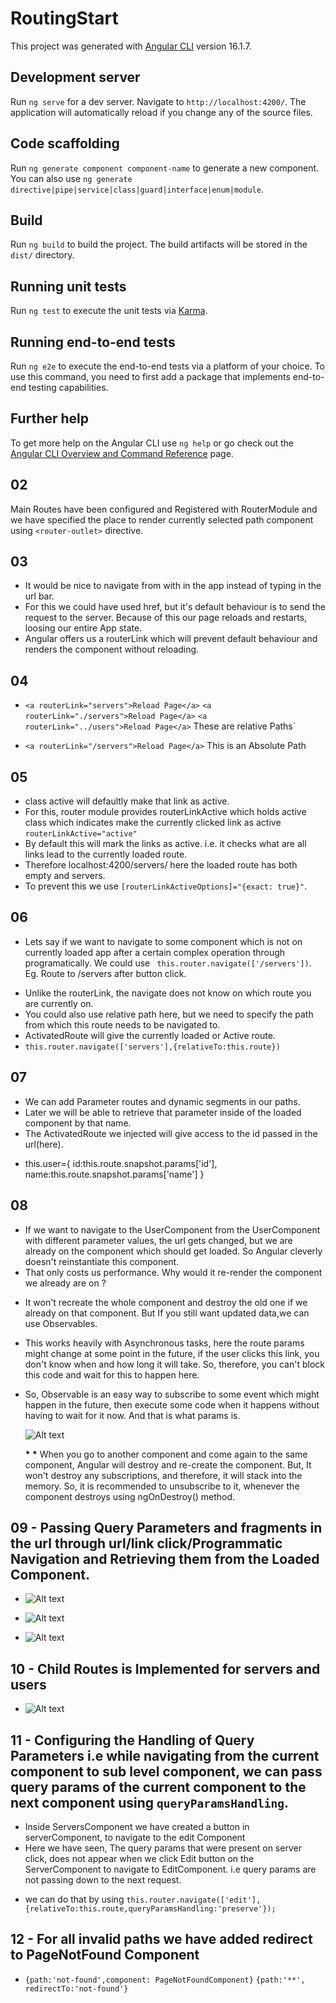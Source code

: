 # RoutingStart

This project was generated with [Angular CLI](https://github.com/angular/angular-cli) version 16.1.7.

## Development server

Run `ng serve` for a dev server. Navigate to `http://localhost:4200/`. The application will automatically reload if you change any of the source files.

## Code scaffolding

Run `ng generate component component-name` to generate a new component. You can also use `ng generate directive|pipe|service|class|guard|interface|enum|module`.

## Build

Run `ng build` to build the project. The build artifacts will be stored in the `dist/` directory.

## Running unit tests

Run `ng test` to execute the unit tests via [Karma](https://karma-runner.github.io).

## Running end-to-end tests

Run `ng e2e` to execute the end-to-end tests via a platform of your choice. To use this command, you need to first add a package that implements end-to-end testing capabilities.

## Further help

To get more help on the Angular CLI use `ng help` or go check out the [Angular CLI Overview and Command Reference](https://angular.io/cli) page.

## 02

Main Routes have been configured and Registered with RouterModule and we have specified the place to render currently selected path component using `<router-outlet>` directive.

## 03

- It would be nice to navigate from with in the app instead of typing in the url bar.
- For this we could have used href, but it's default behaviour is to send the request to the server. Because of this our page reloads and restarts, loosing our entire App state.
- Angular offers us a routerLink which will prevent default behaviour and renders the component without reloading.

## 04

- `<a routerLink="servers">Reload Page</a>`
  `<a routerLink="./servers">Reload Page</a>`
  `<a routerLink="../users">Reload Page</a>`
  These are relative Paths`

- `<a routerLink="/servers">Reload Page</a>`
  This is an Absolute Path

## 05

- class active will defaultly make that link as active.
- For this, router module provides routerLinkActive which holds active class which indicates make the currently clicked link as active `routerLinkActive="active"`
- By default this will mark the links as active. i.e. it checks what are all links lead to the currently loaded route.
- Therefore localhost:4200/servers/ here the loaded route has both empty and servers.
- To prevent this we use `[routerLinkActiveOptions]="{exact: true}"`.

## 06

- Lets say if we want to navigate to some component which is not on currently loaded app after a certain complex operation through programatically. We could use ` this.router.navigate(['/servers'])`. Eg. Route to /servers after button click.

* Unlike the routerLink, the navigate does not know on which route you are currently on.
* You could also use relative path here, but we need to specify the path from which this route needs to be navigated to.
* ActivatedRoute will give the currently loaded or Active route.
* `this.router.navigate(['servers'],{relativeTo:this.route})`

## 07

- We can add Parameter routes and dynamic segments in our paths.
- Later we will be able to retrieve that parameter inside of the loaded component by that name.
- The ActivatedRoute we injected will give access to the id passed in the url(here).

* this.user={
  id:this.route.snapshot.params['id'],
  name:this.route.snapshot.params['name']
  }

## 08

- If we want to navigate to the UserComponent from the UserComponent with different parameter values, the url gets changed, but we are already on the component which should get loaded. So Angular cleverly doesn't reinstantiate this component.
- That only costs us performance. Why would it re-render the component we already are on ?

* It won't recreate the whole component and destroy the old one if we already on that component. But If you still want updated data,we can use Observables.
* This works heavily with Asynchronous tasks, here the route params might change at some point in the future, if the user clicks this link, you don't know when and how long it will take. So, therefore, you can't block this code and wait for this to happen here.
* So, Observable is an easy way to subscribe to some event which might happen in the future, then execute some code when it happens without having to wait for it now. And that is what params is.

  ![Alt text](image.png)

  **\* \*** When you go to another component and come again to the same component, Angular will destroy and re-create the component. But, It won't destroy any subscriptions, and therefore, it will stack into the memory. So, it is recommended to unsubscribe to it, whenever the component destroys using ngOnDestroy() method.

## 09 - Passing Query Parameters and fragments in the url through url/link click/Programmatic Navigation and Retrieving them from the Loaded Component.

- ![Alt text](image-3.png)

- ![Alt text](image-2.png)

- ![Alt text](image-1.png)

## 10 - Child Routes is Implemented for servers and users

- ![Alt text](image-4.png)

## 11 - Configuring the Handling of Query Parameters i.e while navigating from the current component to sub level component, we can pass query params of the current component to the next component using `queryParamsHandling`.

- Inside ServersComponent we have created a button in serverComponent, to navigate to the edit Component
- Here we have seen, The query params that were present on server click, does not appear when we click Edit button on the ServerComponent to navigate to EditComponent. i.e query params are not passing down to the next request.

* we can do that by using `this.router.navigate(['edit'],{relativeTo:this.route,queryParamsHandling:'preserve'});`

## 12 - For all invalid paths we have added redirect to PageNotFound Component

- `{path:'not-found',component: PageNotFoundComponent}`
  `{path:'**', redirectTo:'not-found'}`
